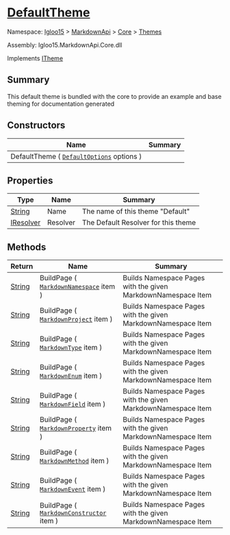 # [DefaultTheme](./DefaultTheme.md)

Namespace: [Igloo15]() > [MarkdownApi]() > [Core](./../README.md) > [Themes](./README.md)

Assembly: Igloo15.MarkdownApi.Core.dll

Implements [ITheme](./../Interfaces/ITheme.md)

## Summary
This default theme is bundled with the core to provide an example and base theming for documentation generated

## Constructors

| Name | Summary | 
| --- | --- | 
| DefaultTheme ( [`DefaultOptions`](./Default/DefaultOptions.md) options ) |  | 


## Properties

| Type | Name | Summary | 
| --- | --- | --- | 
| [String](https://docs.microsoft.com/en-us/dotnet/api/System.String) | Name | The name of this theme "Default" | 
| [IResolver](./../Interfaces/IResolver.md) | Resolver | The Default Resolver for this theme | 


## Methods

| Return | Name | Summary | 
| --- | --- | --- | 
| [String](https://docs.microsoft.com/en-us/dotnet/api/System.String) | BuildPage ( [`MarkdownNamespace`](./../MarkdownItems/MarkdownNamespace.md) item ) | Builds Namespace Pages with the given MarkdownNamespace Item | 
| [String](https://docs.microsoft.com/en-us/dotnet/api/System.String) | BuildPage ( [`MarkdownProject`](./../MarkdownItems/MarkdownProject.md) item ) | Builds Namespace Pages with the given MarkdownNamespace Item | 
| [String](https://docs.microsoft.com/en-us/dotnet/api/System.String) | BuildPage ( [`MarkdownType`](./../MarkdownItems/MarkdownType.md) item ) | Builds Namespace Pages with the given MarkdownNamespace Item | 
| [String](https://docs.microsoft.com/en-us/dotnet/api/System.String) | BuildPage ( [`MarkdownEnum`](./../MarkdownItems/MarkdownEnum.md) item ) | Builds Namespace Pages with the given MarkdownNamespace Item | 
| [String](https://docs.microsoft.com/en-us/dotnet/api/System.String) | BuildPage ( [`MarkdownField`](./../MarkdownItems/TypeParts/MarkdownField.md) item ) | Builds Namespace Pages with the given MarkdownNamespace Item | 
| [String](https://docs.microsoft.com/en-us/dotnet/api/System.String) | BuildPage ( [`MarkdownProperty`](./../MarkdownItems/TypeParts/MarkdownProperty.md) item ) | Builds Namespace Pages with the given MarkdownNamespace Item | 
| [String](https://docs.microsoft.com/en-us/dotnet/api/System.String) | BuildPage ( [`MarkdownMethod`](./../MarkdownItems/TypeParts/MarkdownMethod.md) item ) | Builds Namespace Pages with the given MarkdownNamespace Item | 
| [String](https://docs.microsoft.com/en-us/dotnet/api/System.String) | BuildPage ( [`MarkdownEvent`](./../MarkdownItems/TypeParts/MarkdownEvent.md) item ) | Builds Namespace Pages with the given MarkdownNamespace Item | 
| [String](https://docs.microsoft.com/en-us/dotnet/api/System.String) | BuildPage ( [`MarkdownConstructor`](./../MarkdownItems/TypeParts/MarkdownConstructor.md) item ) | Builds Namespace Pages with the given MarkdownNamespace Item | 


